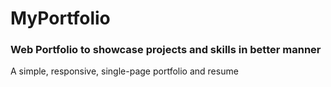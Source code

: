 # MyPortfolio
<h3>Web Portfolio to showcase projects and skills in better manner</h3>

A simple, responsive, single-page portfolio and resume
